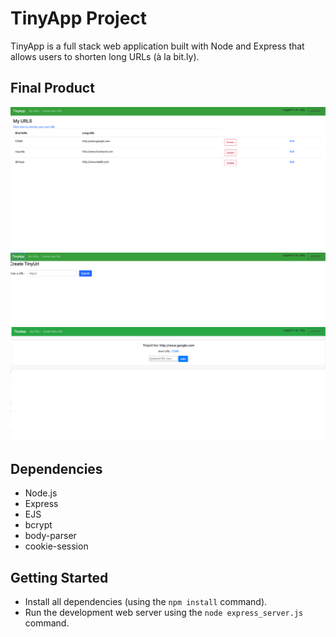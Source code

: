 # TinyApp Project

TinyApp is a full stack web application built with Node and Express that allows users to shorten long URLs (à la bit.ly).

## Final Product

!["Homepage for registered users"](https://github.com/CD-Mackay/tinyapp/blob/master/docs/urls_home.png?raw=true)
!["Create new shortened URLS"](https://github.com/CD-Mackay/tinyapp/blob/master/docs/urls_new.png?raw=true)
!["Or modify existing ones"](https://github.com/CD-Mackay/tinyapp/blob/master/docs/urls_edit.png?raw=true)

## Dependencies

- Node.js
- Express
- EJS
- bcrypt
- body-parser
- cookie-session

## Getting Started

- Install all dependencies (using the `npm install` command).
- Run the development web server using the `node express_server.js` command.